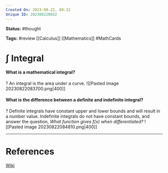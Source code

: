 ```yaml
---
Created On: 2023-08-22, 08:32
Unique ID: 202308220832
---
```

**Status:** #thought 

**Tags:** #review [[Calculus]] [[Mathematics]] #MathCards

# ∫ Integral
#### What is a mathematical integral? 
?
An integral is the area under a curve.
![[Pasted image 20230822083700.png|400]]
<!--SR:!2023-08-24,1,230-->

#### What is the difference between a definite and indefinite integral?
?
Definite integrals have constant upper and lower bounds and will result in a number value. Indefinite integrals do not have constant bounds, and answer the question, *What function gives f(x) when differentiated?*
![[Pasted image 20230822084810.png|400]]
<!--SR:!2023-08-26,3,250-->


---
# References
[Wiki](https://en.wikipedia.org/wiki/Integral)
